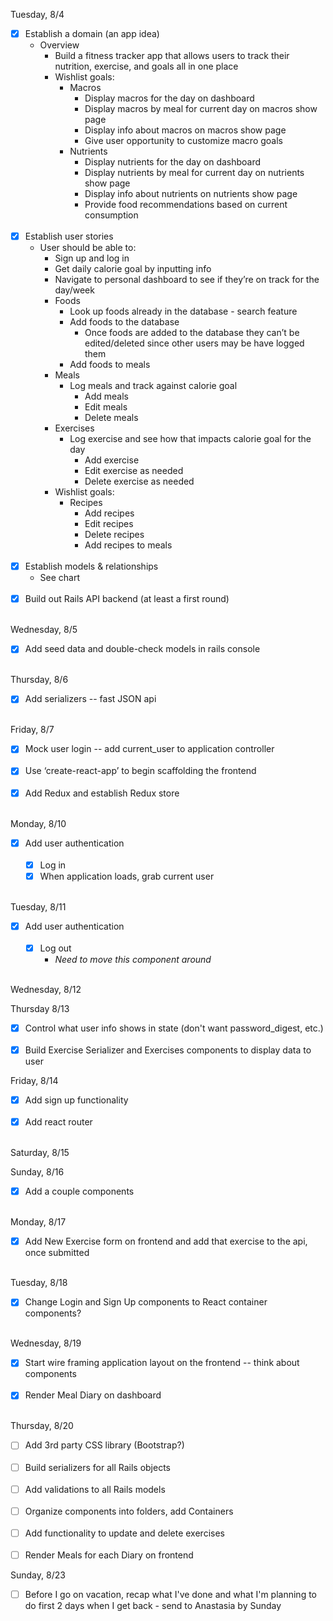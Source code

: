 Tuesday, 8/4

- [x] Establish a domain (an app idea)
    * Overview
      * Build a fitness tracker app that allows users to track their nutrition, exercise, and goals all in one place
      * Wishlist goals:
        * Macros
          * Display macros for the day on dashboard
          * Display macros by meal for current day on macros show page
          * Display info about macros on macros show page
          * Give user opportunity to customize macro goals
        * Nutrients
          * Display nutrients for the day on dashboard
          * Display nutrients by meal for current day on nutrients show page
          * Display info about nutrients on nutrients show page
          * Provide food recommendations based on current consumption
<br><br>
- [x] Establish user stories
    * User should be able to:
      * Sign up and log in
      * Get daily calorie goal by inputting info
      * Navigate to personal dashboard to see if they’re on track for the day/week
      * Foods
        * Look up foods already in the database - search feature
        * Add foods to the database
          * Once foods are added to the database they can’t be edited/deleted since other users may be have logged them
        * Add foods to meals
      * Meals
        * Log meals and track against calorie goal
          * Add meals
          * Edit meals
          * Delete meals
      * Exercises
        * Log exercise and see how that impacts calorie goal for the day
          * Add exercise
          * Edit exercise as needed
          * Delete exercise as needed
      * Wishlist goals:
        * Recipes
          * Add recipes
          * Edit recipes
          * Delete recipes
          * Add recipes to meals
<br><br>
- [x] Establish models & relationships
    * See chart
<br><br>
- [x] Build out Rails API backend (at least a first round)
<br><br>

Wednesday, 8/5
- [x] Add seed data and double-check models in rails console
<br><br>

Thursday, 8/6
- [x] Add serializers -- fast JSON api
<br><br>

Friday, 8/7
- [x] Mock user login -- add current_user to application controller
<br><br>
- [x] Use ‘create-react-app’ to begin scaffolding the frontend
<br><br>
- [x] Add Redux and establish Redux store
<br><br>

Monday, 8/10
- [x] Add user authentication
<br><br>
  - [x] Log in
  - [x] When application loads, grab current user
<br><br>

Tuesday, 8/11
- [x] Add user authentication
<br><br>
  - [x] Log out
    - *Need to move this component around*
<br><br>

Wednesday, 8/12

Thursday 8/13
- [x] Control what user info shows in state (don't want password_digest, etc.)
<br><br>
- [x] Build Exercise Serializer and Exercises components to display data to user

Friday, 8/14
- [x] Add sign up functionality
<br><br>
- [x] Add react router
<br><br>

Saturday, 8/15

Sunday, 8/16
- [x] Add a couple components
<br><br>

Monday, 8/17
- [x] Add New Exercise form on frontend and add that exercise to the api, once submitted
<br><br>

Tuesday, 8/18
- [x] Change Login and Sign Up components to React container components?
<br><br>

Wednesday, 8/19
- [x] Start wire framing application layout on the frontend -- think about components
<br><br>
- [x] Render Meal Diary on dashboard
<br><br>

Thursday, 8/20
- [ ] Add 3rd party CSS library (Bootstrap?)
<br><br>
- [ ] Build serializers for all Rails objects
<br><br>
- [ ] Add validations to all Rails models
<br><br>
- [ ] Organize components into folders, add Containers
<br><br>
- [ ] Add functionality to update and delete exercises
<br><br>
- [ ] Render Meals for each Diary on frontend

Sunday, 8/23
- [ ] Before I go on vacation, recap what I've done and what I'm planning to do first 2 days when I get back - send to Anastasia by Sunday
